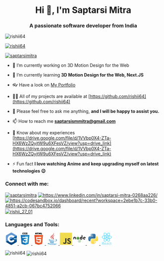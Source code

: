 <h1 align="center">Hi 👋, I'm Saptarsi Mitra</h1>
<h3 align="center">A passionate software developer from India</h3>

<p align="left"> <img src="https://komarev.com/ghpvc/?username=rishii64&label=Profile%20views&color=0e75b6&style=flat" alt="rishii64" /> </p>

<p align="left"> <a href="https://github.com/ryo-ma/github-profile-trophy"><img src="https://github-profile-trophy.vercel.app/?username=rishii64" alt="rishii64" /></a> </p>

<p align="left"> <a href="https://twitter.com/saptarsimitra" target="blank"><img src="https://img.shields.io/twitter/follow/saptarsimitra?logo=twitter&style=for-the-badge" alt="saptarsimitra" /></a> </p>

- 🔭 I’m currently working on   3D Motion Design for the Web

- 🌱 I’m currently learning **3D Motion Design for the Web, Next.JS**
  
- 👓 Have a look on <a href="https://saptarsimitra.vercel.app/" target="_blank"> My Portfolio </a>

- 👨‍💻 All of my projects are available at [https://github.com/rishii64](https://github.com/rishii64)

- 💬 Please feel free to ask me anything, **and I will be happy to assist you.**

- 📫 How to reach me **saptarsismmitra@gmail.com**

- 📄 Know about my experiences [https://drive.google.com/file/d/1VVbp0X4-ZTa-HX6WzZQyjtW9u6XFesVZ/view?usp=drive_link](https://drive.google.com/file/d/1VVbp0X4-ZTa-HX6WzZQyjtW9u6XFesVZ/view?usp=drive_link)

- ⚡ Fun fact **I love watching Anime and keep upgrading myself on latest technologies 😉**

<h3 align="left">Connect with me:</h3>
<p align="left">
<a href="https://twitter.com/saptarsimitra" target="blank"><img align="center" src="https://raw.githubusercontent.com/rahuldkjain/github-profile-readme-generator/master/src/images/icons/Social/twitter.svg" alt="saptarsimitra" height="30" width="40" /></a>
<a href="https://www.linkedin.com/in/saptarsi-mitra-0268aa226/" target="blank"><img align="center" src="https://raw.githubusercontent.com/rahuldkjain/github-profile-readme-generator/master/src/images/icons/Social/linked-in-alt.svg" alt="https://www.linkedin.com/in/saptarsi-mitra-0268aa226/" height="30" width="40" /></a>
<a href="https://codesandbox.com/https://codesandbox.io/dashboard/recent?workspace=2ebe1b7c-33b0-4851-a2cb-067bc4752066" target="blank"><img align="center" src="https://raw.githubusercontent.com/rahuldkjain/github-profile-readme-generator/master/src/images/icons/Social/codesandbox.svg" alt="https://codesandbox.io/dashboard/recent?workspace=2ebe1b7c-33b0-4851-a2cb-067bc4752066" height="30" width="40" /></a>
<a href="https://instagram.com/rishii_27_01" target="blank"><img align="center" src="https://raw.githubusercontent.com/rahuldkjain/github-profile-readme-generator/master/src/images/icons/Social/instagram.svg" alt="rishii_27_01" height="30" width="40" /></a>
</p>

<h3 align="left">Languages and Tools:</h3>
<p align="left">  <a href="https://www.w3schools.com/cpp/" target="_blank" rel="noreferrer"> <img src="https://raw.githubusercontent.com/devicons/devicon/master/icons/cplusplus/cplusplus-original.svg" alt="cplusplus" width="40" height="40"/> </a> <a href="https://www.w3schools.com/css/" target="_blank" rel="noreferrer"> <img src="https://raw.githubusercontent.com/devicons/devicon/master/icons/css3/css3-original-wordmark.svg" alt="css3" width="40" height="40"/> </a> <a href="https://www.w3.org/html/" target="_blank" rel="noreferrer"> <img src="https://raw.githubusercontent.com/devicons/devicon/master/icons/html5/html5-original-wordmark.svg" alt="html5" width="40" height="40"/> </a> <a href="https://www.java.com" target="_blank" rel="noreferrer"> <img src="https://raw.githubusercontent.com/devicons/devicon/master/icons/java/java-original.svg" alt="java" width="40" height="40"/> </a> <a href="https://developer.mozilla.org/en-US/docs/Web/JavaScript" target="_blank" rel="noreferrer"> <img src="https://raw.githubusercontent.com/devicons/devicon/master/icons/javascript/javascript-original.svg" alt="javascript" width="40" height="40"/> </a> <a href="https://nodejs.org" target="_blank" rel="noreferrer"> <img src="https://raw.githubusercontent.com/devicons/devicon/master/icons/nodejs/nodejs-original-wordmark.svg" alt="nodejs" width="40" height="40"/> </a> <a href="https://www.python.org" target="_blank" rel="noreferrer"> <img src="https://raw.githubusercontent.com/devicons/devicon/master/icons/python/python-original.svg" alt="python" width="40" height="40"/> </a> <a href="https://reactjs.org/" target="_blank" rel="noreferrer"> <img src="https://raw.githubusercontent.com/devicons/devicon/master/icons/react/react-original-wordmark.svg" alt="react" width="40" height="40"/> </a> </p>

<p><img align="left" src="https://github-readme-stats.vercel.app/api/top-langs?username=rishii64&show_icons=true&locale=en&layout=compact" alt="rishii64" /></p>

<p>&nbsp;<img align="center" src="https://github-readme-stats.vercel.app/api?username=rishii64&show_icons=true&locale=en" alt="rishii64" /></p>
